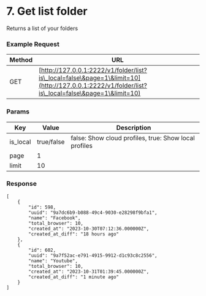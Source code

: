 # 7. Get list folder

Returns a list of your folders

### **Example Request** <a href="#example-request-1" id="example-request-1"></a>

| Method | URL                                                                                                                                              |
| ------ | ------------------------------------------------------------------------------------------------------------------------------------------------ |
| GET    | [http://127.0.0.1:2222/v1/folder/list?is\_local=false\&page=1\&limit=10](http://127.0.0.1:2222/v1/folder/list?is\_local=false\&page=1\&limit=10) |

### Params <a href="#params" id="params"></a>

| Key       | Value      | Description                                           |
| --------- | ---------- | ----------------------------------------------------- |
| is\_local | true/false | false: Show cloud profiles, true: Show local profiles |
| page      | 1          |                                                       |
| limit     | 10         |                                                       |

### &#x20;Response <a href="#id-3.-response" id="id-3.-response"></a>



```
[
    {
        "id": 598,
        "uuid": "9a7dc6b9-b088-49c4-9030-e28298f9bfa1",
        "name": "Facebook",
        "total_browser": 10,
        "created_at": "2023-10-30T07:12:36.000000Z",
        "created_at_diff": "18 hours ago"
    },
    {
        "id": 602,
        "uuid": "9a7f52ac-e791-4915-9912-d1c93c8c2556",
        "name": "Youtube",
        "total_browser": 10,
        "created_at": "2023-10-31T01:39:45.000000Z",
        "created_at_diff": "1 minute ago"
    }
]
```

[\
](https://docs.hidemium.io/use-cases/api-automation-v2/get-profile/6.-get-profile-by-uuid)
